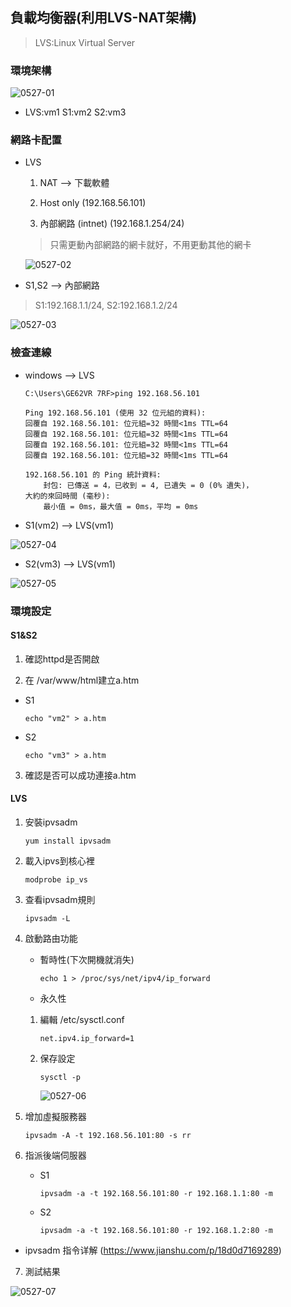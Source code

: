 ## 負載均衡器(利用LVS-NAT架構)

> LVS:Linux Virtual Server

### 環境架構

![0527-01]()

* LVS:vm1 S1:vm2 S2:vm3

### 網路卡配置

* LVS

    1. NAT --> 下載軟體

    2. Host only (192.168.56.101)

    3. 內部網路 (intnet) (192.168.1.254/24)

    > 只需更動內部網路的網卡就好，不用更動其他的網卡

    ![0527-02]()

* S1,S2 --> 內部網路

> S1:192.168.1.1/24, S2:192.168.1.2/24

![0527-03]()

### 檢查連線

* windows --> LVS

    ```
    C:\Users\GE62VR 7RF>ping 192.168.56.101

    Ping 192.168.56.101 (使用 32 位元組的資料):
    回覆自 192.168.56.101: 位元組=32 時間<1ms TTL=64
    回覆自 192.168.56.101: 位元組=32 時間<1ms TTL=64
    回覆自 192.168.56.101: 位元組=32 時間<1ms TTL=64
    回覆自 192.168.56.101: 位元組=32 時間<1ms TTL=64

    192.168.56.101 的 Ping 統計資料:
        封包: 已傳送 = 4，已收到 = 4, 已遺失 = 0 (0% 遺失)，
    大約的來回時間 (毫秒):
        最小值 = 0ms，最大值 = 0ms，平均 = 0ms
    ```
* S1(vm2) --> LVS(vm1)

![0527-04]()

* S2(vm3) --> LVS(vm1)

![0527-05]()

### 環境設定

#### S1&S2

1. 確認httpd是否開啟

2. 在 /var/www/html建立a.htm

* S1

    ``` echo "vm2" > a.htm ```
* S2

    ``` echo "vm3" > a.htm ```

3. 確認是否可以成功連接a.htm

#### LVS

1. 安裝ipvsadm

    ``` yum install ipvsadm ```

2. 載入ipvs到核心裡

    ``` modprobe ip_vs ```

3. 查看ipvsadm規則

    ``` ipvsadm -L ```

4. 啟動路由功能

    * 暫時性(下次開機就消失)

        ``` echo 1 > /proc/sys/net/ipv4/ip_forward ```

    * 永久性

    1. 編輯 /etc/sysctl.conf

        ``` net.ipv4.ip_forward=1 ```

    2. 保存設定

        ``` sysctl -p ```

        ![0527-06]()

5. 增加虛擬服務器
    
    ``` ipvsadm -A -t 192.168.56.101:80 -s rr ```

6. 指派後端伺服器

    * S1

        ``` ipvsadm -a -t 192.168.56.101:80 -r 192.168.1.1:80 -m ```

    * S2

        ``` ipvsadm -a -t 192.168.56.101:80 -r 192.168.1.2:80 -m ```

* ipvsadm 指令详解 (https://www.jianshu.com/p/18d0d7169289) 

7. 測試結果

![0527-07]()

    


